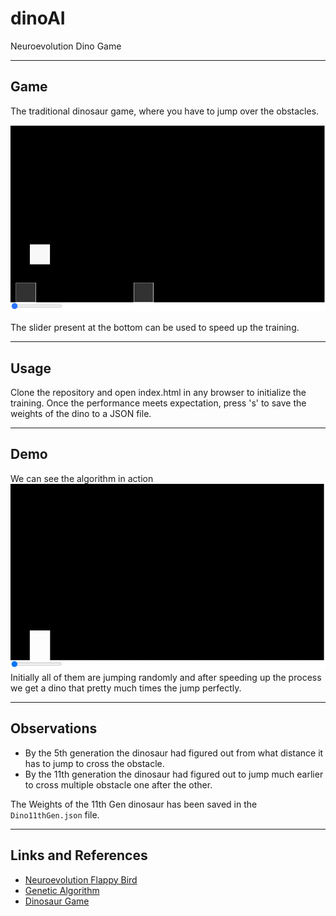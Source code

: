 # dinoAI
Neuroevolution Dino Game  

---

## Game  
The traditional dinosaur game, where you have to jump over the obstacles.

![Game](Image/SS_dino.PNG)  

The slider present at the bottom can be used to speed up the training.

---

## Usage  
Clone the repository and open index.html in any browser to initialize the training.
Once the performance meets expectation, press 's' to save the weights of the dino to a JSON file.  

---

## Demo
We can see the algorithm in action 
![Demo](Image/recording.gif)
Initially all of them are jumping randomly and after speeding up the process we get a dino that pretty much times the jump perfectly.

---

## Observations
* By the 5th generation the dinosaur had figured out from what distance it has to jump to cross the obstacle.
* By the 11th generation the dinosaur had figured out to jump much earlier to cross multiple obstacle one after the other.

The Weights of the 11th Gen dinosaur has been saved in the ```Dino11thGen.json``` file.

---

## Links and References
* [Neuroevolution Flappy Bird](https://www.youtube.com/playlist?list=PLRqwX-V7Uu6Yd3975YwxrR0x40XGJ_KGO)
* [Genetic Algorithm](https://www.youtube.com/playlist?list=PLRqwX-V7Uu6bJM3VgzjNV5YxVxUwzALHV)
* [Dinosaur Game](https://youtu.be/l0HoJHc-63Q)

